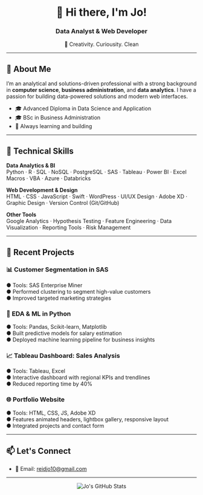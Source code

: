 <p align="center">
  <h1 align="center">👋 Hi there, I'm Jo!</h1>
  <h3 align="center">Data Analyst & Web Developer</h3>
  <p align="center">📍 Creativity. Curiousity. Clean</p>
</p>

---

## 💼 About Me

I’m an analytical and solutions-driven professional with a strong background in **computer science**, **business administration**, and **data analytics**. I have a passion for building data-powered solutions and modern web interfaces.

- 🎓 Advanced Diploma in Data Science and Application  
- 🎓 BSc in Business Administration  
- 🧠 Always learning and building

---

## 🧰 Technical Skills

**Data Analytics & BI**  
Python · R · SQL · NoSQL · PostgreSQL · SAS · Tableau · Power BI · Excel Macros · VBA · Azure · Databricks  

**Web Development & Design**  
HTML · CSS · JavaScript · Swift · WordPress · UI/UX Design · Adobe XD · Graphic Design · Version Control (Git/GitHub)  

**Other Tools**  
Google Analytics · Hypothesis Testing · Feature Engineering · Data Visualization · Reporting Tools · Risk Management

---

## 🚀 Recent Projects

### 📊 Customer Segmentation in SAS
● Tools: SAS Enterprise Miner  
● Performed clustering to segment high-value customers  
● Improved targeted marketing strategies

### 🤖 EDA & ML in Python  
● Tools: Pandas, Scikit-learn, Matplotlib  
● Built predictive models for salary estimation  
● Deployed machine learning pipeline for business insights

### 📈 Tableau Dashboard: Sales Analysis  
● Tools: Tableau, Excel  
● Interactive dashboard with regional KPIs and trendlines  
● Reduced reporting time by 40%

### 🌐 Portfolio Website  
● Tools: HTML, CSS, JS, Adobe XD  
● Features animated headers, lightbox gallery, responsive layout  
● Integrated projects and contact form

---

## 📫 Let's Connect

- 📧 Email: reidjo10@gmail.com 

---

<p align="center">
  <img src="https://github-readme-stats.vercel.app/api?username=Drjreid85&show_icons=true&theme=default" alt="Jo's GitHub Stats">
</p>
